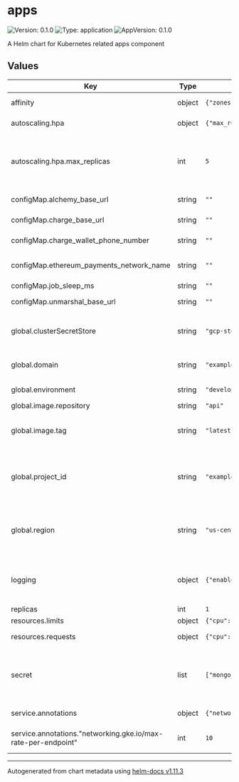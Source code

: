 # apps

![Version: 0.1.0](https://img.shields.io/badge/Version-0.1.0-informational?style=flat-square) ![Type: application](https://img.shields.io/badge/Type-application-informational?style=flat-square) ![AppVersion: 0.1.0](https://img.shields.io/badge/AppVersion-0.1.0-informational?style=flat-square)

A Helm chart for Kubernetes related apps component

## Values

| Key | Type | Default | Description |
|-----|------|---------|-------------|
| affinity | object | `{"zones":["a"]}` | Affinity (available region zones) |
| autoscaling.hpa | object | `{"max_replicas":5}` | Horizontal Pod Autoscaler |
| autoscaling.hpa.max_replicas | int | `5` | Horizontal Pod Autoscaler - Maximum number of replicas, minimal number is `replicas` value |
| configMap.alchemy_base_url | string | `""` | Alchemy - Base URL |
| configMap.charge_base_url | string | `""` | Charge - Base URL |
| configMap.charge_wallet_phone_number | string | `""` | Charge - Wallet phone number |
| configMap.ethereum_payments_network_name | string | `""` | Ethereum - Payments network name |
| configMap.job_sleep_ms | string | `""` | Job sleep (ms) |
| configMap.unmarshal_base_url | string | `""` | Unmarshal - Base URL |
| global.clusterSecretStore | string | `"gcp-store"` | ClusterSecretStore name (should be created before apply) |
| global.domain | string | `"example.com"` | DNS domain (used for `HTTPRoute` resource) |
| global.environment | string | `"development"` | Kubernetes label `environment`` |
| global.image.repository | string | `"api"` | Repository ID |
| global.image.tag | string | `"latest"` | Tag; overrides the image tag whose default is the chart appVersion. |
| global.project_id | string | `"example-12345"` | Google Cloud - Project ID (used for `Deployment` resource, `container.image` section) |
| global.region | string | `"us-central1"` | Google Cloud - Region (used for `Deployment` resource, `container.image` section) |
| logging | object | `{"enabled":true,"sampleRate":1000000}` | Logging - enabled (`true` or `false`), sampleRate (from 0 to 500000 / 1000000) |
| replicas | int | `1` | Replicas |
| resources.limits | object | `{"cpu":"500m","memory":"1Gi"}` | Resources - Limits |
| resources.requests | object | `{"cpu":"500m","memory":"1Gi"}` | Resources - Requests |
| secret | list | `["mongo_uri","charge_public_key","charge_secret_key","charge_webhook_id","unmarshal_auth_key","charge_payments_ethereum_mnemonic","alchemy_webhook_id","alchemy_auth_key"]` | Secret (external; sensitive information; pulled from Google Cloud, Secret Manager) |
| service.annotations | object | `{"networking.gke.io/max-rate-per-endpoint":10}` | Service - Annotations |
| service.annotations."networking.gke.io/max-rate-per-endpoint" | int | `10` | Service - Annotations - RPS per pod |

----------------------------------------------
Autogenerated from chart metadata using [helm-docs v1.11.3](https://github.com/norwoodj/helm-docs/releases/v1.11.3)
